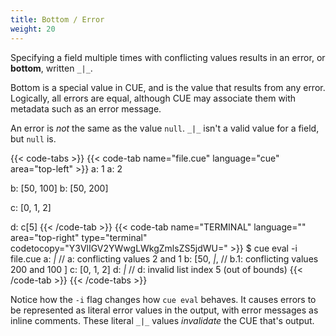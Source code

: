 ```yaml
---
title: Bottom / Error
weight: 20
---
```


Specifying a field multiple times with conflicting values results in an error,
or **bottom**, written `_|_`.

Bottom is a special value in CUE, and is the value that results from any error.
Logically, all errors are equal,
although CUE may associate them with metadata such as an error message.

An error is *not* the same as the value `null`.
`_|_` isn't a valid value for a field, but `null` is.

{{< code-tabs >}}
{{< code-tab name="file.cue" language="cue" area="top-left" >}}
a: 1
a: 2

b: [50, 100]
b: [50, 200]

c: [0, 1, 2]

d: c[5]
{{< /code-tab >}}
{{< code-tab name="TERMINAL" language="" area="top-right" type="terminal" codetocopy="Y3VlIGV2YWwgLWkgZmlsZS5jdWU=" >}}
$ cue eval -i file.cue
a: _|_ // a: conflicting values 2 and 1
b: [50, _|_, // b.1: conflicting values 200 and 100
]
c: [0, 1, 2]
d: _|_ // d: invalid list index 5 (out of bounds)
{{< /code-tab >}}
{{< /code-tabs >}}

Notice how the `-i` flag changes how `cue eval` behaves.
It causes errors to be represented as literal error values in the output, with
error messages as inline comments.
These literal `_|_` values *invalidate* the CUE that's output.

